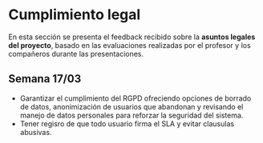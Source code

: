 # Cumplimiento legal

En esta sección se presenta el feedback recibido sobre la **asuntos legales del proyecto**, basado en las evaluaciones realizadas por el profesor y los compañeros durante las presentaciones.

## Semana 17/03
- Garantizar el cumplimiento del RGPD ofreciendo opciones de borrado de datos, anonimización de usuarios que abandonan y revisando el manejo de datos personales para reforzar la seguridad del sistema.
- Tener regisro de que todo usuario firma el SLA y evitar clausulas abusivas.

